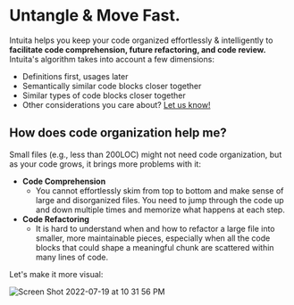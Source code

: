 # Untangle & Move Fast.
Intuita helps you keep your code organized effortlessly & intelligently to **facilitate code comprehension, future refactoring, and code review.**
Intuita's algorithm takes into account a few dimensions:

* Definitions first, usages later
* Semantically similar code blocks closer together
* Similar types of code blocks closer together
* Other considerations you care about? [Let us know!](https://join.slack.com/t/intuita-inc/shared_invite/zt-1bjj5exxi-95yPfWi71HcO2p_sS5L2wA) 

## How does code organization help me?
Small files (e.g., less than 200LOC) might not need code organization, but as your code grows, it brings more problems with it:
- **Code Comprehension**
    - You cannot effortlessly skim from top to bottom and make sense of large and disorganized files. You need to jump through the code up and down multiple times and memorize what happens at each step.
- **Code Refactoring**
  - It is hard to understand when and how to refactor a large file into smaller, more maintainable pieces, especially when all the code blocks that could shape a meaningful chunk are scattered within many lines of code.

Let's make it more visual:

![Screen Shot 2022-07-19 at 10 31 56 PM](https://user-images.githubusercontent.com/78109534/179905510-5a69c9a8-f0f0-497b-b280-26da998b84bb.png)
